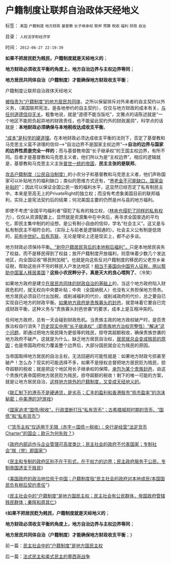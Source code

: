 # 户籍制度让联邦自治政体天经地义

标签： `美国` `户籍制度` `地方财政` `基督教` `长子继承权` `联邦` `预算` `税收` `福利` `财政` `自治` 

目录： `人权法学和经济学`

时间： `2012-06-27 22:19:39`

**如果不把居民贬为贱民，户籍制度就是天经地义的**；

**地方财政必须收支平衡的角度上，地方自治边界与主权边界等同**；

**地方居民共同体自治（户籍制度）才能确保地方财政收支平衡**；

户籍制度让联邦自治政体天经地义

[被指责为“户籍制度”的地方居民共同体](../../../2010/3/6/为户籍制度正名，是民主启蒙的关键一环.md)，之所以保留排斥对外来者的自主契约以外义务，（美国联邦宪法，是各地参约的自主契约），仅仅与地方财政的成本有关，[与任何道德信仰无关](http://darthvad.blog.163.com/blog/static/53399470201061492537131/)。粗鲁地说，就是“道德不能当饭吃”，文雅点的话陈述就是“一个地区不能担负起异地的财政责任，也不能留此契约外的财政漏洞”，科学点的话就是：**本地财政必须确保与本地税收达成收支平衡**。

[“成本”是科学的硬道理](../../../2010/12/30/经济学就是成本学，资本主义即绿色GDP主义.md)。在本地财政必须达成收支平衡的法则下，否定了基督教和马克思主义蛮不讲理的信仰——>“自治边界不是国家主权边界”——>**自治的边界与国家的边界性质是完全一样的**；而与基督教帝国“长子继承权”的王国主权边界，有所不同。后者才是基督教和马克思主义者，他们所以为是“主权边界”。相应的逻辑就是，基督教和马克思主义主张[普世一统的帝国](../../../2011/9/2/普世帝国的天下主义.md)，**民主主张的是联邦**。

[攻击户籍制度（公民自治制度）](../../../2010/3/5/户籍制度即市政自治权是民主社会的基石.md)的小农分子和基督教和马克思主义者，他们声称国家可以补贴地方的福利缺口；类似的思维方式还有，“[养老金不可能缺口，国家会补贴的](../../../2012/6/20/不但需要延迟退休，还需要大幅削减退休养老金.md)”；因此可以保证全国公民一致的福利水平，这显然已经否定了私有制民主中，本来是至高无上的PrivateRight的独立权；而没有考虑象美国目前的联邦福利，实际上是宪法契约后的结果；何况美国主要的仍然是州与县的地方福利。

即使不考虑“全国平均福利者”侵犯了私有的独立权，（[林肯也侵犯了同样的私有权](../../../2011/7/15/让法律死亡的正义；南北战争爆发的时间序列；.md)力），仅仅从资源配置上，显然就是资源集中在中央后，再寻求全国普选的平均化，即民主集中制的的设想，是公有制小自由的信仰，学名“社会主义”。这又是与私有制民主不相符合的。（实际上与前者是逻辑相通的）。社会主义公有制是低效的，[前有中世纪，后有苏联](../../../2012/6/1/苏联如果“不分裂”还能怎么着？.md)，无论是理论上还是现实上，都不必多谈。

地方财政必须保持平衡[。“剥夺户籍居民背后的本地税后福利”，](../../../2012/3/4/为什么户籍制度背后的地方福利是私有财产PrivateRight？.md)只是本地居民丧失了权益，而不是移民得到了权益；放开户籍制度开放福利，则意味着少数几个发达地区，向全国征收“移民附加税”。也就是向这些反对户籍制度的移民的父老穷乡亲征税，帮助这些并不穷的移民入户发达地区！[相当于美国向中国穷人征税，用以帮助中国富人移居美国](../../../2011/11/28/祝愿富裕的同胞移民，一路顺风！.md)？**这些小农民粹分子，真是天大的良心喂狗了**。（冷笑）

如果地方政府是建立[在居民共同体的财政自治的基础上](../../../2011/7/3/纳税人和应税人的区别及户籍制度.md)的，当这个地方政府陷入财政危机时，就无权向中央要补贴；中央（全国纳税人）也没有义务担保地方债务。地方居民必须自已付出加税，或削减福利的代价，或削减政府的代价，总之要自已实现自已地方的财政平衡。[如果地方政府是贵族寡头的封邑](../../../2010/12/14/采邑和皇权，阿克顿勋爵和国民主权原理.md)，就意味着它要自已完成财政平衡，这种义务与“贵族寡头封邑世袭”的要求，成本上是互相冲突的。

任何地方政府，总有一天会碰到财政危机。当贵族主政的地方政权破产时，是否贵族治权自行消失？[历史现实中用“长子继承权”（即贵族地方治权完整性）“解决”这个问题](../../../2012/3/10/进化论中的完整性契约，长子继承权，贵族特权，人权；.md)，即通过把地方居民降为更低等的贱民，掠夺其超额税收，确保贵族世袭的地方政府不破产。这就是为什么，缺乏地方居民自治权，[居民就总会变成贱民的原因](../../../2012/3/28/奴隶社会与封建社会的根本区别.md)；也是帝国政府权力覆盖整个边界后，大部分国民就会沦为贱民的原因。

当帝国取缔地方居民的自治主权，无法回避的可能性就是：如果地方财政亏损甚至破产！怎么办？现实的可能选择不多，如果不是授权总督把地方居民贬为贱民，掠夺超额的税收；就是把这个地区用长子继承权的保障，[承包为某个贵族封邑](../../../2012/3/29/东方人口为啥多？东方集权与欧洲封建的区别.md)，由这个贵族代表帝国把地方居民贬为贱民，掠夺超额的税收！剩下的唯一可能的方案，就是让地方居民自治，[这样地方排外的户籍制度，又变成天经地义的](../../../2009/9/1/为什么地方财政社会保障排外是理所当然的.md)。

《[联汇制下的港币不是硬通货，是劣币；汇丰的盈利和香港股市“低市盈率”的泡沫秘密；中美港的3P游戏](../../../2012/6/25/港元是劣币.md)》

《[国家追求“国债/税收”，行政垄断打压“私有货币”；古希腊城邦时期的货币、“国债”和“私有货币”](../../../2012/6/25/古希腊城邦的良币、劣币和地方融资平台.md)》

《[“货币主权”仅适用于无限（赤字＝国债＝税收）；央行是经营“法定货币Charter”的国企；欧元为何失败？](../../../2012/6/25/“货币主权”仅适用于无限（赤字＝国债＝税收）.md)》

《[政府内部运作与企业管理可高度类比；民主社会的政府不代表国家；专制社会“朕（党）即国家”](../../../2012/6/26/民主社会的政府不代表国家，与朕即国家.md)》

《[民主和专制的政府区别不在于形式，在于权力的边界；民主政府服务于公民，专制帝国透支于贱民](../../../2012/6/26/民主与专制的微小差异.md)》

《[美国政府的政治地位低于中国；户籍制度指“民主社会的政府对本地成民/本国国民负有税后契约责任](../../../2012/6/26/美国政府的政治地位，比中国政府低得多！.md)”》

《[民主社会中的“户籍制度”是地方国民主权；民主社会有公民群体，帝国政府管辖贱民群体；秦晖和周其仁](../../../2012/6/27/民主社会中的“户籍制度”是地方国民主权.md)》

《**如果不把居民贬为贱民，户籍制度就是天经地义的**；

**地方财政必须收支平衡的角度上，地方自治边界与主权边界等同**；

**地方居民共同体自治（户籍制度）才能确保地方财政收支平衡**；》



前一篇：[民主社会中的“户籍制度”是地方国民主权](../../../2012/6/27/民主社会中的“户籍制度”是地方国民主权.md)

后一篇：[法式民主和美式民主的墨西哥战争](../../../2012/6/27/法式民主和美式民主的墨西哥战争.md)